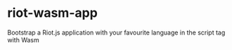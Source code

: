 # riot-wasm-app
Bootstrap a Riot.js application with your favourite language in the script tag with Wasm
